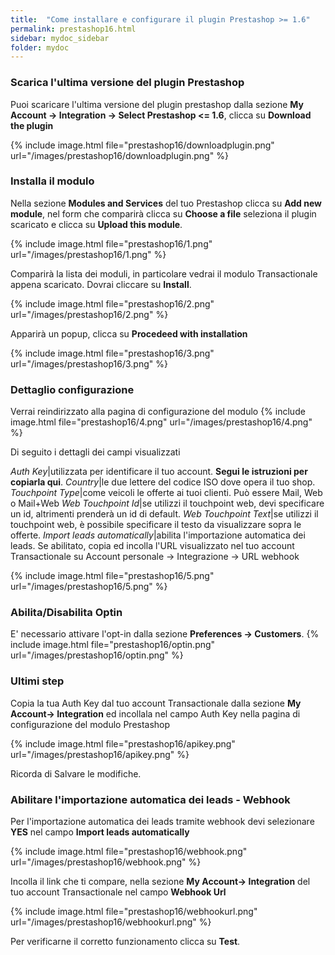 ```yaml
---
title:  "Come installare e configurare il plugin Prestashop >= 1.6"
permalink: prestashop16.html
sidebar: mydoc_sidebar
folder: mydoc
---
```



### Scarica l'ultima versione del plugin Prestashop
Puoi scaricare l'ultima versione del plugin prestashop dalla sezione  **My Account -> Integration -> Select Prestashop <= 1.6**, clicca su **Download the plugin**

{% include image.html file="prestashop16/downloadplugin.png" url="/images/prestashop16/downloadplugin.png" %}

### Installa il modulo

Nella sezione **Modules and Services** del tuo Prestashop clicca su **Add new module**, nel form che comparirà clicca su **Choose a file** seleziona il plugin scaricato e clicca su **Upload this module**.

{% include image.html file="prestashop16/1.png" url="/images/prestashop16/1.png" %}

Comparirà la lista dei moduli, in particolare vedrai il modulo Transactionale appena scaricato. Dovrai cliccare su **Install**.

{% include image.html file="prestashop16/2.png" url="/images/prestashop16/2.png" %}

Apparirà un popup, clicca su **Procedeed with installation**

{% include image.html file="prestashop16/3.png" url="/images/prestashop16/3.png" %}

### Dettaglio configurazione
Verrai reindirizzato alla pagina di configurazione del modulo
{% include image.html file="prestashop16/4.png" url="/images/prestashop16/4.png" %}

Di seguito i dettagli dei campi visualizzati

*Auth Key*|utilizzata per identificare il tuo account. **Segui le istruzioni per copiarla qui**.
*Country*|le due lettere del codice ISO dove opera il tuo shop.
*Touchpoint Type*|come veicoli le offerte ai tuoi clienti. Può essere Mail, Web o Mail+Web
*Web Touchpoint Id*|se utilizzi il touchpoint web, devi specificare un id, altrimenti prenderà un id di default.
*Web Touchpoint Text*|se utilizzi il touchpoint web, è possibile specificare il testo da visualizzare sopra le offerte.
*Import leads automatically*|abilita l'importazione automatica dei leads. Se abilitato, copia ed incolla l'URL visualizzato nel tuo account Transactionale su Account personale -> Integrazione -> URL webhook

{% include image.html file="prestashop16/5.png" url="/images/prestashop16/5.png" %}

### Abilita/Disabilita Optin
E' necessario attivare l'opt-in dalla sezione **Preferences -> Customers**.
{% include image.html file="prestashop16/optin.png" url="/images/prestashop16/optin.png" %}

### Ultimi step

Copia la tua Auth Key dal tuo account Transactionale dalla sezione **My Account-> Integration** ed incollala nel campo Auth Key nella pagina di configurazione del modulo Prestashop

{% include image.html file="prestashop16/apikey.png" url="/images/prestashop16/apikey.png" %}

Ricorda di Salvare le modifiche.


### Abilitare l'importazione automatica dei leads - Webhook

Per l'importazione automatica dei leads tramite webhook devi selezionare **YES** nel campo **Import leads automatically**

{% include image.html file="prestashop16/webhook.png" url="/images/prestashop16/webhook.png" %}

Incolla il link che ti compare, nella sezione  **My Account-> Integration** del tuo account Transactionale nel campo **Webhook Url**

{% include image.html file="prestashop16/webhookurl.png" url="/images/prestashop16/webhookurl.png" %}

Per verificarne il corretto funzionamento clicca su **Test**.